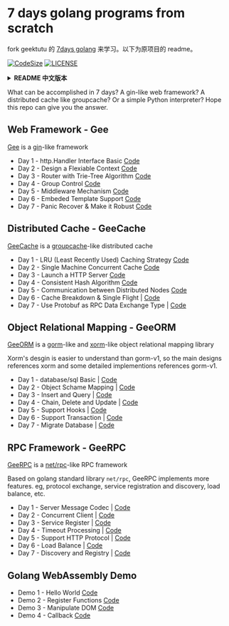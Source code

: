 # 7 days golang programs from scratch

fork geektutu 的 [7days golang](https://github.com/geektutu/7days-golang) 来学习。以下为原项目的 readme。

[![CodeSize](https://img.shields.io/github/languages/code-size/geektutu/7days-golang)](https://github.com/geektutu/7days-golang)
[![LICENSE](https://img.shields.io/badge/license-MIT-green)](https://mit-license.org/)

<details>
<summary><strong>README 中文版本</strong></summary>
<div>

## 7天用Go从零实现系列

7天能写什么呢？类似 gin 的 web 框架？类似 groupcache 的分布式缓存？或者一个简单的 Python 解释器？希望这个仓库能给你答案。

推荐先阅读 **[Go 语言简明教程](https://geektutu.com/post/quick-golang.html)**，一篇文章了解Go的基本语法、并发编程，依赖管理等内容。

推荐 **[Go 语言笔试面试题](https://geektutu.com/post/qa-golang.html)**，加深对 Go 语言的理解。

推荐 **[Go 语言高性能编程](https://geektutu.com/post/high-performance-go.html)**([项目地址](https://github.com/geektutu/high-performance-go))，写出高性能的 Go 代码。

期待关注我的「[知乎专栏](https://zhuanlan.zhihu.com/geekgo)」和「[微博](http://weibo.com/geektutu)」，查看最近的文章和动态。

### 7天用Go从零实现Web框架 - Gee

[Gee](https://geektutu.com/post/gee.html) 是一个模仿 [gin](https://github.com/gin-gonic/gin) 实现的 Web 框架，[Go Gin简明教程](https://geektutu.com/post/quick-go-gin.html)可以快速入门。

- 第一天：[前置知识(http.Handler接口)](https://geektutu.com/post/gee-day1.html) | [Code](gee-web/day1-http-base)
- 第二天：[上下文设计(Context)](https://geektutu.com/post/gee-day2.html) | [Code](gee-web/day2-context)
- 第三天：[Trie树路由(Router)](https://geektutu.com/post/gee-day3.html) | [Code](gee-web/day3-router)
- 第四天：[分组控制(Group)](https://geektutu.com/post/gee-day4.html) | [Code](gee-web/day4-group)
- 第五天：[中间件(Middleware)](https://geektutu.com/post/gee-day5.html) | [Code](gee-web/day5-middleware)
- 第六天：[HTML模板(Template)](https://geektutu.com/post/gee-day6.html) | [Code](gee-web/day6-template)
- 第七天：[错误恢复(Panic Recover)](https://geektutu.com/post/gee-day7.html) | [Code](gee-web/day7-panic-recover)

### 7天用Go从零实现分布式缓存 GeeCache

[GeeCache](https://geektutu.com/post/geecache.html) 是一个模仿 [groupcache](https://github.com/golang/groupcache) 实现的分布式缓存系统

- 第一天：[LRU 缓存淘汰策略](https://geektutu.com/post/geecache-day1.html) | [Code](gee-cache/day1-lru)
- 第二天：[单机并发缓存](https://geektutu.com/post/geecache-day2.html) | [Code](gee-cache/day2-single-node)
- 第三天：[HTTP 服务端](https://geektutu.com/post/geecache-day3.html) | [Code](gee-cache/day3-http-server)
- 第四天：[一致性哈希(Hash)](https://geektutu.com/post/geecache-day4.html) | [Code](gee-cache/day4-consistent-hash)
- 第五天：[分布式节点](https://geektutu.com/post/geecache-day5.html) | [Code](gee-cache/day5-multi-nodes)
- 第六天：[防止缓存击穿](https://geektutu.com/post/geecache-day6.html) | [Code](gee-cache/day6-single-flight)
- 第七天：[使用 Protobuf 通信](https://geektutu.com/post/geecache-day7.html) | [Code](gee-cache/day7-proto-buf)

### 7天用Go从零实现ORM框架 GeeORM

[GeeORM](https://geektutu.com/post/geeorm.html) 是一个模仿 [gorm](https://github.com/jinzhu/gorm) 和 [xorm](https://github.com/go-xorm/xorm) 的 ORM 框架

gorm 准备推出完全重写的 v2 版本(目前还在开发中)，相对 gorm-v1 来说，xorm 的设计更容易理解，所以 geeorm 接口设计上主要参考了 xorm，一些细节实现上参考了 gorm。

- 第一天：[database/sql 基础](https://geektutu.com/post/geeorm-day1.html) | [Code](gee-orm/day1-database-sql)
- 第二天：[对象表结构映射](https://geektutu.com/post/geeorm-day2.html) | [Code](gee-orm/day2-reflect-schema)
- 第三天：[记录新增和查询](https://geektutu.com/post/geeorm-day3.html) | [Code](gee-orm/day3-save-query)
- 第四天：[链式操作与更新删除](https://geektutu.com/post/geeorm-day4.html) | [Code](gee-orm/day4-chain-operation)
- 第五天：[实现钩子(Hooks)](https://geektutu.com/post/geeorm-day5.html) | [Code](gee-orm/day5-hooks)
- 第六天：[支持事务(Transaction)](https://geektutu.com/post/geeorm-day6.html) | [Code](gee-orm/day6-transaction)
- 第七天：[数据库迁移(Migrate)](https://geektutu.com/post/geeorm-day7.html) | [Code](gee-orm/day7-migrate)


### 7天用Go从零实现RPC框架 GeeRPC

[GeeRPC](https://geektutu.com/post/geerpc.html) 是一个基于 [net/rpc](https://github.com/golang/go/tree/master/src/net/rpc) 开发的 RPC 框架
GeeRPC 是基于 Go 语言标准库 `net/rpc` 实现的，添加了协议交换、服务注册与发现、负载均衡等功能，代码约 1k。

- 第一天 - [服务端与消息编码](https://geektutu.com/post/geerpc-day1.html) | [Code](gee-rpc/day1-codec)
- 第二天 - [支持并发与异步的客户端](https://geektutu.com/post/geerpc-day2.html) | [Code](gee-rpc/day2-client)
- 第三天 - [服务注册(service register)](https://geektutu.com/post/geerpc-day3.html) | [Code](gee-rpc/day3-service )
- 第四天 - [超时处理(timeout)](https://geektutu.com/post/geerpc-day4.html) | [Code](gee-rpc/day4-timeout )
- 第五天 - [支持HTTP协议](https://geektutu.com/post/geerpc-day5.html) | [Code](gee-rpc/day5-http-debug)
- 第六天 - [负载均衡(load balance)](https://geektutu.com/post/geerpc-day6.html) | [Code](gee-rpc/day6-load-balance)
- 第七天 - [服务发现与注册中心(registry)](https://geektutu.com/post/geerpc-day7.html) | [Code](gee-rpc/day7-registry)

### WebAssembly 使用示例

具体的实践过程记录在 [Go WebAssembly 简明教程](https://geektutu.com/post/quick-go-wasm.html)。

- 示例一：Hello World | [Code](demo-wasm/hello-world)
- 示例二：注册函数 | [Code](demo-wasm/register-functions)
- 示例三：操作 DOM | [Code](demo-wasm/manipulate-dom)
- 示例四：回调函数 | [Code](demo-wasm/callback)

</div>
</details>

What can be accomplished in 7 days? A gin-like web framework? A distributed cache like groupcache? Or a simple Python interpreter? Hope this repo can give you the answer.

## Web Framework - Gee

[Gee](https://geektutu.com/post/gee.html) is a [gin](https://github.com/gin-gonic/gin)-like framework

- Day 1 - http.Handler Interface Basic [Code](gee-web/day1-http-base)
- Day 2 - Design a Flexiable Context [Code](gee-web/day2-context)
- Day 3 - Router with Trie-Tree Algorithm [Code](gee-web/day3-router)
- Day 4 - Group Control [Code](gee-web/day4-group)
- Day 5 - Middleware Mechanism [Code](gee-web/day5-middleware)
- Day 6 - Embeded Template Support [Code](gee-web/day6-template)
- Day 7 - Panic Recover & Make it Robust [Code](gee-web/day7-panic-recover)

## Distributed Cache - GeeCache

[GeeCache](https://geektutu.com/post/geecache.html) is a [groupcache](https://github.com/golang/groupcache)-like distributed cache

- Day 1 - LRU (Least Recently Used) Caching Strategy [Code](gee-cache/day1-lru)
- Day 2 - Single Machine Concurrent Cache [Code](gee-cache/day2-single-node)
- Day 3 - Launch a HTTP Server [Code](gee-cache/day3-http-server)
- Day 4 - Consistent Hash Algorithm [Code](gee-cache/day4-consistent-hash)
- Day 5 - Communication between Distributed Nodes [Code](gee-cache/day5-multi-nodes)
- Day 6 - Cache Breakdown & Single Flight  | [Code](gee-cache/day6-single-flight)
- Day 7 - Use Protobuf as RPC Data Exchange Type | [Code](gee-cache/day7-proto-buf)

## Object Relational Mapping - GeeORM

[GeeORM](https://geektutu.com/post/geeorm.html) is a [gorm](https://github.com/jinzhu/gorm)-like and [xorm](https://github.com/go-xorm/xorm)-like object relational mapping library

Xorm's desgin is easier to understand than gorm-v1, so the main designs references xorm and some detailed implementions references gorm-v1.

- Day 1 - database/sql Basic | [Code](gee-orm/day1-database-sql)
- Day 2 - Object Schame Mapping | [Code](gee-orm/day2-reflect-schema)
- Day 3 - Insert and Query | [Code](gee-orm/day3-save-query)
- Day 4 - Chain, Delete and Update | [Code](gee-orm/day4-chain-operation)
- Day 5 - Support Hooks | [Code](gee-orm/day5-hooks)
- Day 6 - Support Transaction | [Code](gee-orm/day6-transaction)
- Day 7 - Migrate Database | [Code](gee-orm/day7-migrate)

## RPC Framework - GeeRPC

[GeeRPC](https://geektutu.com/post/geerpc.html) is a [net/rpc](https://github.com/golang/go/tree/master/src/net/rpc)-like RPC framework

Based on golang standard library `net/rpc`, GeeRPC implements more features. eg, protocol exchange, service registration and discovery, load balance, etc.

- Day 1 - Server Message Codec | [Code](gee-rpc/day1-codec)
- Day 2 - Concurrent Client | [Code](gee-rpc/day2-client)
- Day 3 - Service Register | [Code](gee-rpc/day3-service )
- Day 4 - Timeout Processing | [Code](gee-rpc/day4-timeout )
- Day 5 - Support HTTP Protocol | [Code](gee-rpc/day5-http-debug)
- Day 6 - Load Balance | [Code](gee-rpc/day6-load-balance)
- Day 7 - Discovery and Registry | [Code](gee-rpc/day7-registry)

## Golang WebAssembly Demo

- Demo 1 - Hello World [Code](demo-wasm/hello-world)
- Demo 2 - Register Functions [Code](demo-wasm/register-functions)
- Demo 3 - Manipulate DOM [Code](demo-wasm/manipulate-dom)
- Demo 4 - Callback [Code](demo-wasm/callback)
